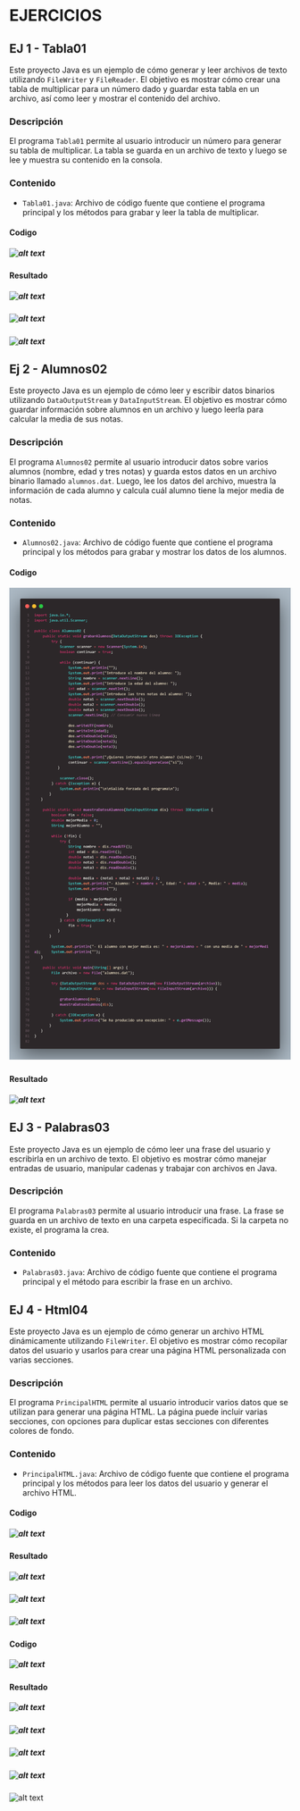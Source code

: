 # EJERCICIOS

## EJ 1 - Tabla01

Este proyecto Java es un ejemplo de cómo generar y leer archivos de texto utilizando `FileWriter` y `FileReader`. El objetivo es mostrar cómo crear una tabla de multiplicar para un número dado y guardar esta tabla en un archivo, así como leer y mostrar el contenido del archivo.

### Descripción

El programa `Tabla01` permite al usuario introducir un número para generar su tabla de multiplicar. La tabla se guarda en un archivo de texto y luego se lee y muestra su contenido en la consola.

### Contenido

- `Tabla01.java`: Archivo de código fuente que contiene el programa principal y los métodos para grabar y leer la tabla de multiplicar.

#### Codigo 
##### ![alt text](/Img/Tabla01/Tabla01.png)
#### Resultado
##### ![alt text](/Img/Tabla01/Resultado.png)
##### ![alt text](/Img/Tabla01/Ruta.png)
##### ![alt text](/Img/Tabla01/Fichero.png)

## Ej 2 - Alumnos02
Este proyecto Java es un ejemplo de cómo leer y escribir datos binarios utilizando `DataOutputStream` y `DataInputStream`. El objetivo es mostrar cómo guardar información sobre alumnos en un archivo y luego leerla para calcular la media de sus notas.

### Descripción

El programa `Alumnos02` permite al usuario introducir datos sobre varios alumnos (nombre, edad y tres notas) y guarda estos datos en un archivo binario llamado `alumnos.dat`. Luego, lee los datos del archivo, muestra la información de cada alumno y calcula cuál alumno tiene la mejor media de notas.

### Contenido 
- `Alumnos02.java`: Archivo de código fuente que contiene el programa principal y los métodos para grabar y mostrar los datos de los alumnos.

#### Codigo
##### ![alt text](Img/Alumnos02/Alumnos02.png)
#### Resultado
##### ![alt text](/Img/Alumnos02/Respuesta.png)


## EJ 3 - Palabras03
Este proyecto Java es un ejemplo de cómo leer una frase del usuario y escribirla en un archivo de texto. El objetivo es mostrar cómo manejar entradas de usuario, manipular cadenas y trabajar con archivos en Java.

### Descripción

El programa `Palabras03` permite al usuario introducir una frase. La frase se guarda en un archivo de texto en una carpeta especificada. Si la carpeta no existe, el programa la crea.

### Contenido

- `Palabras03.java`: Archivo de código fuente que contiene el programa principal y el método para escribir la frase en un archivo.


## EJ 4 - Html04

Este proyecto Java es un ejemplo de cómo generar un archivo HTML dinámicamente utilizando `FileWriter`. El objetivo es mostrar cómo recopilar datos del usuario y usarlos para crear una página HTML personalizada con varias secciones.

### Descripción

El programa `PrincipalHTML` permite al usuario introducir varios datos que se utilizan para generar una página HTML. La página puede incluir varias secciones, con opciones para duplicar estas secciones con diferentes colores de fondo.

### Contenido

- `PrincipalHTML.java`: Archivo de código fuente que contiene el programa principal y los métodos para leer los datos del usuario y generar el archivo HTML.

#### Codigo
##### ![alt text](/Img/Palabras03/Palabras03.png)
#### Resultado
##### ![alt text](/Img/Palabras03/Resultado.png)
##### ![alt text](/Img/Palabras03/Ruta.png)
##### ![alt text](/Img/Palabras03/Fichero.png)


#### Codigo
##### ![alt text](/Img/Html04/Html04.png)
#### Resultado
##### ![alt text](/Img/Html04/Resultado.png)
##### ![alt text](/Img/Html04/Ruta.png)
##### ![alt text](/Img/Html04/Fichero.png)
##### ![alt text](/Img/Html04/Pagina.png) 

![alt text](image.png)